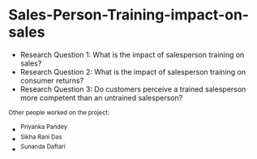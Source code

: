 # Sales-Person-Training-impact-on-sales
* Research Question 1: What is the impact of salesperson training on sales?
* Research Question 2: What is the impact of salesperson training on consumer returns?
* Research Question 3: Do customers perceive a trained salesperson more competent than an untrained salesperson?

<sup> Other people worked on the project:<sub> 
- <sup> Priyanka Pandey <sub> 
- <sup> Sikha Rani Das <sub> 
- <sup> Sunanda Daftari <sub>


